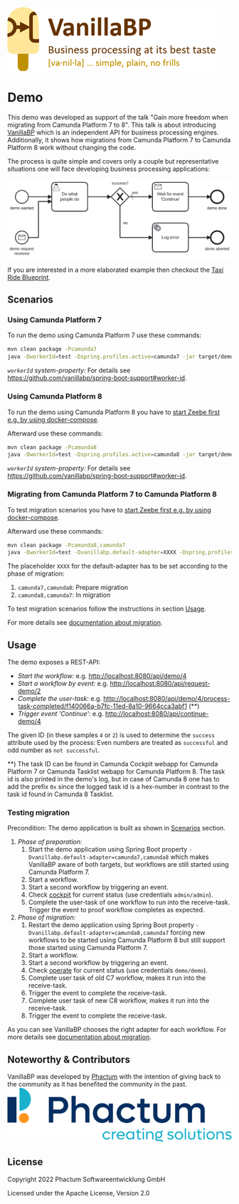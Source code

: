 ![VanillaBP](readme/vanillabp-headline.png)

# Demo

This demo was developed as support of the talk "Gain more freedom when migrating from Camunda Platform 7 to 8". This talk is about introducing [VanillaBP](https://www.vanillabp.io) which is an independent API for business processing engines. Additionally, it shows how migrations from Camunda Platform 7 to Camunda Platform 8 work without changing the code.

The process is quite simple and covers only a couple but representative situations one will face developing business processing applications:

![demo.bpmn](readme/demo.png)

If you are interested in a more elaborated example then checkout the [Taxi Ride Blueprint](https://github.com/phactum/taxiride-blueprint).

## Scenarios

### Using Camunda Platform 7

To run the demo using Camunda Platform 7 use these commands:

```sh
mvn clean package -Pcamunda7
java -DworkerId=test -Dspring.profiles.active=camunda7 -jar target/demo-0.0.1-SNAPSHOT.jar
```

*`workerId` system-property:* For details see https://github.com/vanillabp/spring-boot-support#worker-id.

### Using Camunda Platform 8

To run the demo using Camunda Platform 8 you have to [start Zeebe first e.g. by using docker-compose](https://github.com/camunda/camunda-platform).

Afterward use these commands:

```sh
mvn clean package -Pcamunda8
java -DworkerId=test -Dspring.profiles.active=camunda8 -jar target/demo-0.0.1-SNAPSHOT.jar
```

*`workerId` system-property:* For details see https://github.com/vanillabp/spring-boot-support#worker-id.

### Migrating from Camunda Platform 7 to Camunda Platform 8

To test migration scenarios you have to [start Zeebe first e.g. by using docker-compose](https://github.com/camunda/camunda-platform).

Afterward use these commands:

```sh
mvn clean package -Pcamunda8,camunda7
java -DworkerId=test -Dvanillabp.default-adapter=XXXX -Dspring.profiles.active=camunda8,camunda7 -jar target/demo-0.0.1-SNAPSHOT.jar
```

The placeholder `XXXX` for the default-adapter has to be set according to the phase of migration:

1. `camunda7,camunda8`: Prepare migration
2. `camunda8,camunda7`: In migration

To test migration scenarios follow the instructions in section [Usage](#usage).

For more details see [documentation about migration](https://github.com/vanillabp/spring-boot-support#migrating-from-one-bpm-system-to-another).

## Usage

The demo exposes a REST-API:

* *Start the workflow:* e.g. [http://localhost:8080/api/demo/4](http://localhost:8080/api/demo/4)
* *Start a workflow by event:* e.g. [http://localhost:8080/api/request-demo/2](http://localhost:8080/api/request-demo/2)
* *Complete the user-task:* e.g. [http://localhost:8080/api/demo/4/process-task-completed/f140066a-b7fc-11ed-8a10-9664cca3abf1](http://localhost:8080/api/demo/4/process-task-completed/f140066a-b7fc-11ed-8a10-9664cca3abf1) (**)
* *Trigger event 'Continue':* e.g. [http://localhost:8080/api/continue-demo/4](http://localhost:8080/api/continue-demo/4)

The given ID (in these samples `4` or `2`) is used to determine the `success` attribute used by the process: Even numbers are treated as `successful` and odd number as `not successful`.

**) The task ID can be found in Camunda Cockpit webapp for Camunda Platform 7 or Camunda Tasklist
webapp for Camunda Platform 8. The task id is also printed in the demo's log, but in case of Camunda 8
one has to add the prefix `0x` since the logged task id is a hex-number in contrast to the task id found in Camunda 8 Tasklist. 

### Testing migration

Precondition: The demo application is built as shown in [Scenarios](#migrating-from-camunda-platform-7-to-camunda-platform-8) section.

1. *Phase of preparation:* 
    1. Start the demo application using Spring Boot property `-Dvanillabp.default-adapter=camunda7,camunda8` which makes VanillaBP aware of both targets, but workflows are still started using Camunda Platform 7.
    2. Start a workflow.
    3. Start a second workflow by triggering an event.
    4. Check [cockpit](http://localhost:8080/camunda/app/) for current status (use credentials `admin/admin`).
    5. Complete the user-task of one workflow to run into the receive-task. Trigger the event to proof workflow completes as expected.
2. *Phase of migration:*
    1. Restart the demo application using Spring Boot property `-Dvanillabp.default-adapter=camunda8,camunda7` forcing new workflows to be started using Camunda Platform 8 but still support those started using Camunda Platform 7.
    2. Start a workflow.
    3. Start a second workflow by triggering an event.
    4. Check [operate](http://localhost:8081) for current status (use credentials `demo/demo`).
    5. Complete user task of old C7 workflow, makes it run into the receive-task.
    6. Trigger the event to complete the receive-task.
    7. Complete user task of new C8 workflow, makes it run into the receive-task.
    8. Trigger the event to complete the receive-task.
    
As you can see VanillaBP chooses the right adapter for each workflow. For more details see [documentation about migration](https://github.com/vanillabp/spring-boot-support#migrating-from-one-bpm-system-to-another). 

## Noteworthy & Contributors

VanillaBP was developed by [Phactum](https://www.phactum.at) with the intention of giving back to the community as it has benefited the community in the past.
![Phactum](readme/phactum.png)

## License

Copyright 2022 Phactum Softwareentwicklung GmbH

Licensed under the Apache License, Version 2.0
